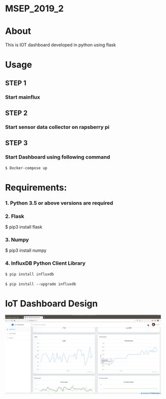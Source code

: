 # MSEP_2019_2
# About 

This is IOT dashboard developed in python using flask 


# Usage 

## STEP 1

  ### Start mainflux

## STEP 2

  ### Start sensor data collector on rapsberry pi

## STEP 3

  ### Start Dashboard using following command
  
    $ Docker-compose up
    
# Requirements:

### 1.	Python 3.5 or above versions are required 

  ### 2. Flask

   $ pip3 install flask


### 3. Numpy

   $ pip3 install numpy


### 4. InfluxDB Python Client Library

    $ pip install influxdb
    
    $ pip install --upgrade influxdb


# IoT Dashboard Design 

![alt text](https://github.com/msep2019/MSEP_2019_2/blob/master/iot-dashboard/img1.png)
